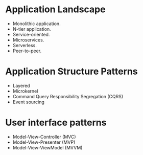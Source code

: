 # Application Landscape

- Monolithic application.
- N-tier application.
- Service-oriented.
- Microservices.
- Serverless.
- Peer-to-peer.

# Application Structure Patterns

- Layered
- Microkernel
- Command Query Responsibility Segregation (CQRS)
- Event sourcing

# User interface patterns

- Model-View-Controller (MVC)
- Model-View-Presenter (MVP)
- Model-View-ViewModel (MVVM)